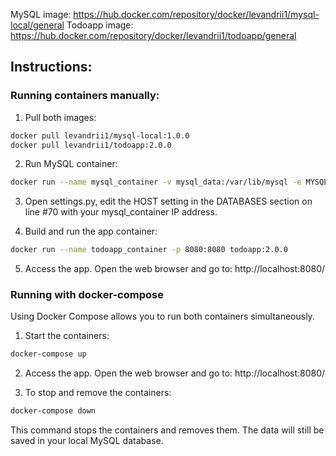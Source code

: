 MySQL image: https://hub.docker.com/repository/docker/levandrii1/mysql-local/general
Todoapp image: https://hub.docker.com/repository/docker/levandrii1/todoapp/general

## Instructions:

### Running containers manually:

1. Pull both images:
```bash
docker pull levandrii1/mysql-local:1.0.0
docker pull levandrii1/todoapp:2.0.0
```

2. Run MySQL container: 
```bash
docker run --name mysql_container -v mysql_data:/var/lib/mysql -e MYSQL_ROOT_PASSWORD=root_password -d mysql-local:1.0.0
```

3. Open settings.py, edit the HOST setting in the DATABASES section on line #70 with your mysql_container IP address.

4. Build and run the app container:
```bash
docker run --name todoapp_container -p 8080:8080 todoapp:2.0.0
```

5. Access the app. Open the web browser and go to: http://localhost:8080/


### Running with docker-compose
Using Docker Compose allows you to run both containers simultaneously.

1. Start the containers:
```bash
docker-compose up
```

2. Access the app. Open the web browser and go to: http://localhost:8080/

3. To stop and remove the containers:
```bash
docker-compose down
```
This command stops the containers and removes them. The data will still be saved in your local MySQL database.